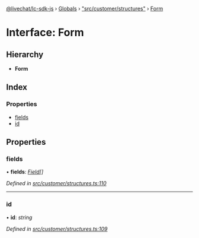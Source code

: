 [@livechat/lc-sdk-js](../README.md) › [Globals](../globals.md) › ["src/customer/structures"](../modules/_src_customer_structures_.md) › [Form](_src_customer_structures_.form.md)

# Interface: Form

## Hierarchy

* **Form**

## Index

### Properties

* [fields](_src_customer_structures_.form.md#fields)
* [id](_src_customer_structures_.form.md#id)

## Properties

###  fields

• **fields**: *[Field](_src_customer_structures_.field.md)[]*

*Defined in [src/customer/structures.ts:110](https://github.com/livechat/lc-sdk-js/blob/d0a32c0/src/customer/structures.ts#L110)*

___

###  id

• **id**: *string*

*Defined in [src/customer/structures.ts:109](https://github.com/livechat/lc-sdk-js/blob/d0a32c0/src/customer/structures.ts#L109)*
